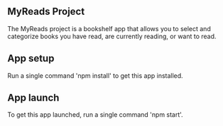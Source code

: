 ## MyReads Project
The MyReads project is a bookshelf app that allows you to select and categorize books you have read, are currently reading, or want to read.

## App setup
Run a single command 'npm install' to get this app installed.

## App launch
To get this app launched, run a single command 'npm start'.
